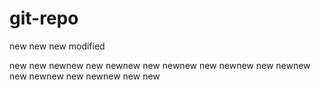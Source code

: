 # git-repo



new new new
modified


new new newnew new newnew new newnew new newnew new newnew new newnew new newnew new new
